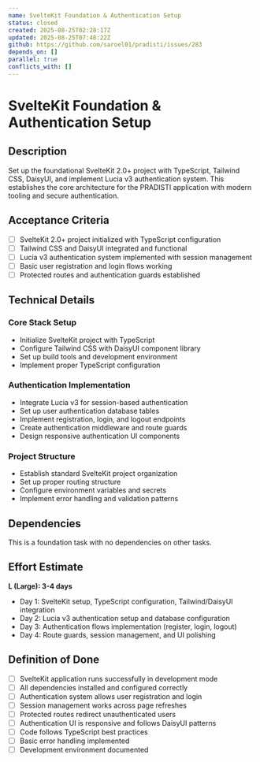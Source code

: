 ```yaml
---
name: SvelteKit Foundation & Authentication Setup
status: closed
created: 2025-08-25T02:28:17Z
updated: 2025-08-25T07:48:22Z
github: https://github.com/saroel01/pradisti/issues/283
depends_on: []
parallel: true
conflicts_with: []
---
```


# SvelteKit Foundation & Authentication Setup

## Description

Set up the foundational SvelteKit 2.0+ project with TypeScript, Tailwind CSS, DaisyUI, and implement Lucia v3 authentication system. This establishes the core architecture for the PRADISTI application with modern tooling and secure authentication.

## Acceptance Criteria

- [ ] SvelteKit 2.0+ project initialized with TypeScript configuration
- [ ] Tailwind CSS and DaisyUI integrated and functional
- [ ] Lucia v3 authentication system implemented with session management
- [ ] Basic user registration and login flows working
- [ ] Protected routes and authentication guards established

## Technical Details

### Core Stack Setup
- Initialize SvelteKit project with TypeScript
- Configure Tailwind CSS with DaisyUI component library
- Set up build tools and development environment
- Implement proper TypeScript configuration

### Authentication Implementation
- Integrate Lucia v3 for session-based authentication
- Set up user authentication database tables
- Implement registration, login, and logout endpoints
- Create authentication middleware and route guards
- Design responsive authentication UI components

### Project Structure
- Establish standard SvelteKit project organization
- Set up proper routing structure
- Configure environment variables and secrets
- Implement error handling and validation patterns

## Dependencies

This is a foundation task with no dependencies on other tasks.

## Effort Estimate

**L (Large): 3-4 days**

- Day 1: SvelteKit setup, TypeScript configuration, Tailwind/DaisyUI integration
- Day 2: Lucia v3 authentication setup and database configuration
- Day 3: Authentication flows implementation (register, login, logout)
- Day 4: Route guards, session management, and UI polishing

## Definition of Done

- [ ] SvelteKit application runs successfully in development mode
- [ ] All dependencies installed and configured correctly
- [ ] Authentication system allows user registration and login
- [ ] Session management works across page refreshes
- [ ] Protected routes redirect unauthenticated users
- [ ] Authentication UI is responsive and follows DaisyUI patterns
- [ ] Code follows TypeScript best practices
- [ ] Basic error handling implemented
- [ ] Development environment documented
